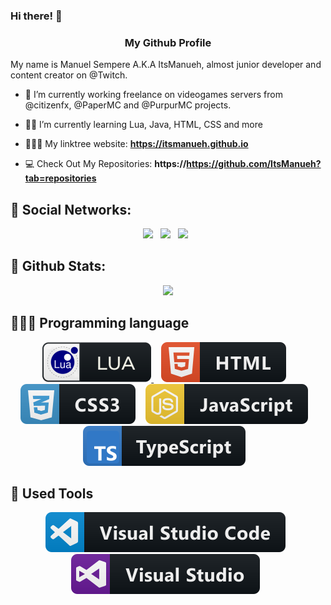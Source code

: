 ### Hi there! 👋
<h3 align="center">My Github Profile</h3>

My name is Manuel Sempere A.K.A ItsManueh, almost junior developer and content creator on @Twitch.

- 🔭 I’m currently working freelance on videogames servers from @citizenfx, @PaperMC and @PurpurMC projects.

- 👦🏽 I’m currently learning Lua, Java, HTML, CSS and more

- 👨🏽‍💻 My linktree website: **https://itsmanueh.github.io**

- 💻 Check Out My Repositories: **https://https://github.com/ItsManueh?tab=repositories**


## 📳 Social Networks:
<p align='center'>
<a href="https://www.twitch.tv/ItsManueh_"><img height="70" src="https://cdn3.iconfinder.com/data/icons/popular-services-brands-vol-2/512/twitch-512.png"></a>&nbsp;&nbsp;   
<a href="https://twitter.com/itsmanuehx"><img height="70" src="https://cdn4.iconfinder.com/data/icons/social-media-icons-the-circle-set/48/twitter_circle-512.png"></a>&nbsp;&nbsp;
<a href="https://instagram.com/itsmanueh"><img height="70" src="https://cdn4.iconfinder.com/data/icons/social-messaging-ui-color-shapes-2-free/128/social-instagram-new-circle-256.png"></a>&nbsp;&nbsp;
</p>
 
## 🤖 Github Stats:

<div align="center">
        <a href="https://www.paypal.com/donate/?hosted_button_id=STKUZCNDTBD5N"><img width="45%" src="https://github-readme-stats.vercel.app/api?username=itsmanueh&layout=compact&theme=react&hide_border=true&show_icons=true"/></a>
 </div>
 
## 👨🏻‍💻 Programming language

<p align="center">
      <a href="https://www.lua.org/home.html"><img src="https://github.com/YisusOnDev/YisusOnDev/blob/8659315da5ae39e2635e7d2c1e2a6317163e3c72/lua.svg"/>
</a>&nbsp;&nbsp;
      <img src="https://github.com/MikeCodesDotNET/ColoredBadges/blob/master/svg/dev/languages/html.svg"/>
</a>&nbsp;&nbsp;
      <img src="https://github.com/MikeCodesDotNET/ColoredBadges/blob/master/svg/dev/languages/css3.svg"/>
</a>&nbsp;&nbsp;
      <img src="https://github.com/MikeCodesDotNET/ColoredBadges/blob/master/svg/dev/languages/js.svg"/>
</a>&nbsp;&nbsp;
      <img src="https://github.com/YisusOnDev/YisusOnDev/blob/main/typescript.svg"/>
</a>&nbsp;&nbsp;
    </p>

## 💾 Used Tools

<p align="center">
      <a href="https://code.visualstudio.com"><img src="https://github.com/MikeCodesDotNET/ColoredBadges/blob/master/svg/dev/tools/visualstudio_code.svg"/></a>&nbsp;&nbsp;
      <a href="https://visualstudio.microsoft.com"><img src="https://github.com/MikeCodesDotNET/ColoredBadges/blob/master/svg/dev/tools/visualstudio.svg"/></a>&nbsp;&nbsp;
   </p>
